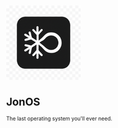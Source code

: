 <img src="./assets/icon.png" alt="JonOS" width="200"/>

# JonOS
The last operating system you'll ever need.
